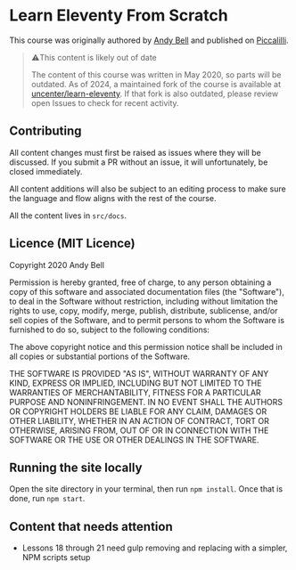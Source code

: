 # Learn Eleventy From Scratch

This course was originally authored by [Andy Bell](//twitter.com/piccalilli_) and published on [Piccalilli](https://piccalil.li).

> ⚠️This content is likely out of date
> 
> The content of this course was written in May 2020, so parts will be outdated. As of 2024, a maintained fork of the course is available at [uncenter/learn-eleventy](https://github.com/uncenter/learn-eleventy). If that fork is also outdated, please review open Issues to check for recent activity.

## Contributing 

All content changes must first be raised as issues where they will be discussed. If you submit a PR without an issue, it will unfortunately, be closed immediately. 

All content additions will also be subject to an editing process to make sure the language and flow aligns with the rest of the course. 

All the content lives in `src/docs`. 

## Licence (MIT Licence)

Copyright 2020 Andy Bell

Permission is hereby granted, free of charge, to any person obtaining a copy of this software and associated documentation files (the "Software"), to deal in the Software without restriction, including without limitation the rights to use, copy, modify, merge, publish, distribute, sublicense, and/or sell copies of the Software, and to permit persons to whom the Software is furnished to do so, subject to the following conditions:

The above copyright notice and this permission notice shall be included in all copies or substantial portions of the Software.

THE SOFTWARE IS PROVIDED "AS IS", WITHOUT WARRANTY OF ANY KIND, EXPRESS OR IMPLIED, INCLUDING BUT NOT LIMITED TO THE WARRANTIES OF MERCHANTABILITY, FITNESS FOR A PARTICULAR PURPOSE AND NONINFRINGEMENT. IN NO EVENT SHALL THE AUTHORS OR COPYRIGHT HOLDERS BE LIABLE FOR ANY CLAIM, DAMAGES OR OTHER LIABILITY, WHETHER IN AN ACTION OF CONTRACT, TORT OR OTHERWISE, ARISING FROM, OUT OF OR IN CONNECTION WITH THE SOFTWARE OR THE USE OR OTHER DEALINGS IN THE SOFTWARE.

## Running the site locally

Open the site directory in your terminal, then run `npm install`. Once that is done, run `npm start`.

## Content that needs attention 

- Lessons 18 through 21 need gulp removing and replacing with a simpler, NPM scripts setup
